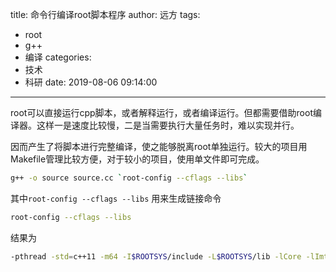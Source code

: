 title: 命令行编译root脚本程序
author: 远方
tags:
  - root
  - g++
  - 编译
categories:
  - 技术
  - 科研
date: 2019-08-06 09:14:00
---
root可以直接运行cpp脚本，或者解释运行，或者编译运行。但都需要借助root编译器。这样一是速度比较慢，二是当需要执行大量任务时，难以实现并行。

因而产生了将脚本进行完整编译，使之能够脱离root单独运行。较大的项目用Makefile管理比较方便，对于较小的项目，使用单文件即可完成。
```bash
g++ -o source source.cc `root-config --cflags --libs`
```
其中`root-config --cflags --libs` 用来生成链接命令
```bash
root-config --cflags --libs
```
结果为
```bash
-pthread -std=c++11 -m64 -I$ROOTSYS/include -L$ROOTSYS/lib -lCore -lImt -lRIO -lNet -lHist -lGraf -lGraf3d -lGpad -lTree -lTreePlayer -lRint -lPostscript -lMatrix -lPhysics -lMathCore -lThread -lMultiProc -pthread -lm -ldl -rdynamic
```